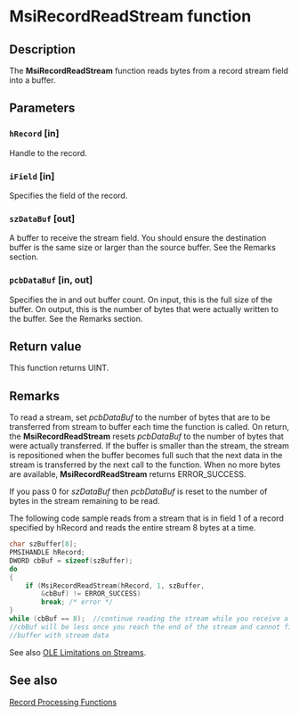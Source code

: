# MsiRecordReadStream function

## Description

The
**MsiRecordReadStream** function reads bytes from a record stream field into a buffer.

## Parameters

### `hRecord` [in]

Handle to the record.

### `iField` [in]

Specifies the field of the record.

### `szDataBuf` [out]

A buffer to receive the stream field. You should ensure the destination buffer is the same size or larger than the source buffer. See the Remarks section.

### `pcbDataBuf` [in, out]

Specifies the in and out buffer count. On input, this is the full size of the buffer. On output, this is the number of bytes that were actually written to the buffer. See the Remarks section.

## Return value

This function returns UINT.

## Remarks

To read a stream, set *pcbDataBuf* to the number of bytes that are to be transferred from stream to buffer each time the function is called. On return, the
**MsiRecordReadStream** resets *pcbDataBuf*  to the number of bytes that were actually transferred. If the buffer is smaller than the stream, the stream is repositioned when the buffer becomes full such that the next data in the stream is transferred by the next call to the function. When no more bytes are available,
**MsiRecordReadStream** returns ERROR_SUCCESS.

If you pass 0 for *szDataBuf* then *pcbDataBuf* is reset to the number of bytes in the stream remaining to be read.

The following code sample reads from a stream that is in field 1 of a record specified by hRecord and reads the entire stream 8 bytes at a time.

```cpp
char szBuffer[8];
PMSIHANDLE hRecord;
DWORD cbBuf = sizeof(szBuffer);
do
{
    if (MsiRecordReadStream(hRecord, 1, szBuffer,
        &cbBuf) != ERROR_SUCCESS)
        break; /* error */
}
while (cbBuf == 8);  //continue reading the stream while you receive a full buffer
//cbBuf will be less once you reach the end of the stream and cannot fill your
//buffer with stream data

```

See also
[OLE Limitations on Streams](https://learn.microsoft.com/windows/desktop/Msi/ole-limitations-on-streams).

## See also

[Record Processing Functions](https://learn.microsoft.com/windows/desktop/Msi/database-functions)